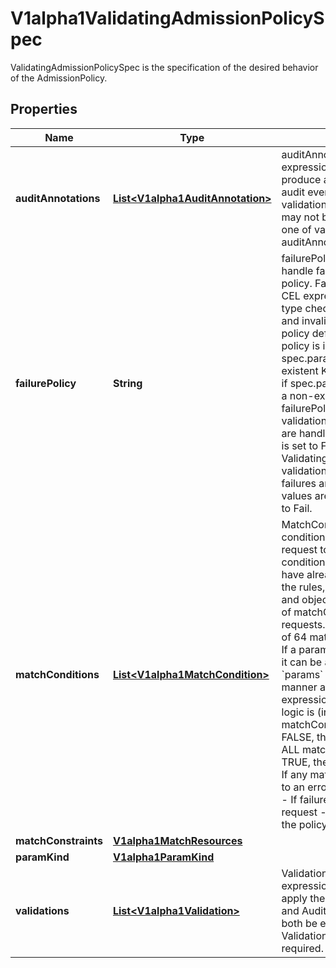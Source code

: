 

# V1alpha1ValidatingAdmissionPolicySpec

ValidatingAdmissionPolicySpec is the specification of the desired behavior of the AdmissionPolicy.
## Properties

Name | Type | Description | Notes
------------ | ------------- | ------------- | -------------
**auditAnnotations** | [**List&lt;V1alpha1AuditAnnotation&gt;**](V1alpha1AuditAnnotation.md) | auditAnnotations contains CEL expressions which are used to produce audit annotations for the audit event of the API request. validations and auditAnnotations may not both be empty; a least one of validations or auditAnnotations is required. |  [optional]
**failurePolicy** | **String** | failurePolicy defines how to handle failures for the admission policy. Failures can occur from CEL expression parse errors, type check errors, runtime errors and invalid or mis-configured policy definitions or bindings.  A policy is invalid if spec.paramKind refers to a non-existent Kind. A binding is invalid if spec.paramRef.name refers to a non-existent resource.  failurePolicy does not define how validations that evaluate to false are handled.  When failurePolicy is set to Fail, ValidatingAdmissionPolicyBinding validationActions define how failures are enforced.  Allowed values are Ignore or Fail. Defaults to Fail. |  [optional]
**matchConditions** | [**List&lt;V1alpha1MatchCondition&gt;**](V1alpha1MatchCondition.md) | MatchConditions is a list of conditions that must be met for a request to be validated. Match conditions filter requests that have already been matched by the rules, namespaceSelector, and objectSelector. An empty list of matchConditions matches all requests. There are a maximum of 64 match conditions allowed.  If a parameter object is provided, it can be accessed via the &#x60;params&#x60; handle in the same manner as validation expressions.  The exact matching logic is (in order):   1. If ANY matchCondition evaluates to FALSE, the policy is skipped.   2. If ALL matchConditions evaluate to TRUE, the policy is evaluated.   3. If any matchCondition evaluates to an error (but none are FALSE):      - If failurePolicy&#x3D;Fail, reject the request      - If failurePolicy&#x3D;Ignore, the policy is skipped |  [optional]
**matchConstraints** | [**V1alpha1MatchResources**](V1alpha1MatchResources.md) |  |  [optional]
**paramKind** | [**V1alpha1ParamKind**](V1alpha1ParamKind.md) |  |  [optional]
**validations** | [**List&lt;V1alpha1Validation&gt;**](V1alpha1Validation.md) | Validations contain CEL expressions which is used to apply the validation. Validations and AuditAnnotations may not both be empty; a minimum of one Validations or AuditAnnotations is required. |  [optional]



